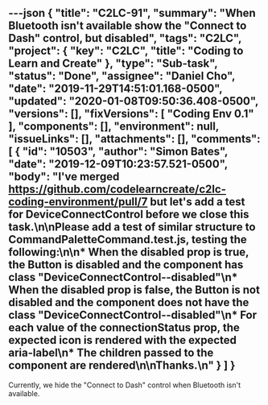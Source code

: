 ---json
{
  "title": "C2LC-91",
  "summary": "When Bluetooth isn't available show the \"Connect to Dash\" control, but disabled",
  "tags": "C2LC",
  "project": {
    "key": "C2LC",
    "title": "Coding to Learn and Create"
  },
  "type": "Sub-task",
  "status": "Done",
  "assignee": "Daniel Cho",
  "date": "2019-11-29T14:51:01.168-0500",
  "updated": "2020-01-08T09:50:36.408-0500",
  "versions": [],
  "fixVersions": [
    "Coding Env 0.1"
  ],
  "components": [],
  "environment": null,
  "issueLinks": [],
  "attachments": [],
  "comments": [
    {
      "id": "10503",
      "author": "Simon Bates",
      "date": "2019-12-09T10:23:57.521-0500",
      "body": "I've merged <https://github.com/codelearncreate/c2lc-coding-environment/pull/7> but let's add a test for DeviceConnectControl before we close this task.\n\nPlease add a test of similar structure to CommandPaletteCommand.test.js, testing the following:\n\n* When the disabled prop is true, the Button is disabled and the component has class \"DeviceConnectControl--disabled\"\n* When the disabled prop is false, the Button is not disabled and the component does not have the class \"DeviceConnectControl--disabled\"\n* For each value of the connectionStatus prop, the expected icon is rendered with the expected aria-label\n* The children passed to the component are rendered\n\nThanks.\n"
    }
  ]
}
---
Currently, we hide the "Connect to Dash" control when Bluetooth isn't available.

        